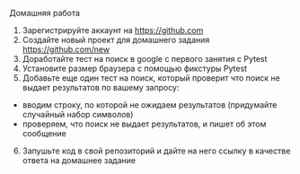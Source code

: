 Домашняя работа
1. Зарегистрируйте аккаунт на https://github.com
2. Создайте новый проект для домашнего задания https://github.com/new
3. Доработайте тест на поиск в google с первого занятия с Pytest
4. Установите размер браузера с помощью фикстуры Pytest
5. Добавьте еще один тест на поиск, который проверит что поиск не выдает результатов по вашему запросу:
  - вводим строку, по которой не ожидаем результатов (придумайте случайный набор символов)
  - проверяем, что поиск не выдает результатов, и пишет об этом сообщение
6. Запушьте код в свой репозиторий и дайте на него ссылку в качестве ответа на домашнее задание
